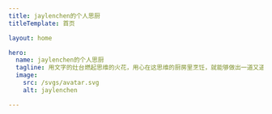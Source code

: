 ```yaml
---
title: jaylenchen的个人思厨
titleTemplate: 首页

layout: home

hero:
  name: jaylenchen的个人思厨
  tagline: 用文字的灶台燃起思维的火花，用心在这思维的厨房里烹饪，就能够做出一道又道美味的佳肴，至于能有多美味，交给时间吧...
  image:
    src: /svgs/avatar.svg
    alt: jaylenchen

---
```

<script lang="ts" setup>
import Home from '@blog/theme/pages/Home.vue'
</script>

<ClientOnly>
	<Home />
</ClientOnly>

